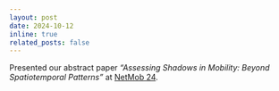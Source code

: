 ```yaml
---
layout: post
date: 2024-10-12
inline: true
related_posts: false
---
```


Presented our abstract paper *“Assessing Shadows in Mobility: Beyond Spatiotemporal Patterns”* at [NetMob 24](https://netmob.org/www24/program).
